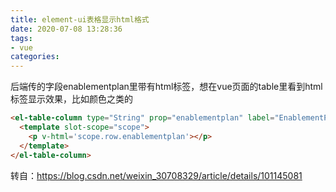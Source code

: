 ```yaml
---
title: element-ui表格显示html格式
date: 2020-07-08 13:28:36
tags:
- vue
categories:
---
```


后端传的字段enablementplan里带有html标签，想在vue页面的table里看到html 标签显示效果，比如颜色之类的 

```html
<el-table-column type="String" prop="enablementplan" label="EnablementPlan" sortable width="300">
  <template slot-scope="scope">
    <p v-html='scope.row.enablementplan'></p>
  </template>
</el-table-column>
```

转自：https://blog.csdn.net/weixin_30708329/article/details/101145081
